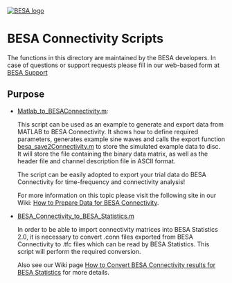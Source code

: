 [![BESA logo](https://www.besa.de/wp-content/uploads/2014/05/pre_logo.jpeg)](https://www.besa.de/)

# BESA Connectivity Scripts

The functions in this directory are maintained by the BESA developers.
In case of questions or support requests please fill in our web-based form at [BESA Support](https://www.besa.de/support/support-page/)

## Purpose

* [Matlab_to_BESAConnectivity.m](./Matlab_to_BESAConnectivity.m): 

   This script can be used as an example to generate and export data from MATLAB to BESA Connectivity. 
It shows how to define required parameters, generates example sine waves and calls the export function 
[besa_save2Connectivity.m](../../MATLAB2BESA/besa_save2Connectivity.m) to store the simulated
example data to disc. It will store the file containing the binary data matrix, as well as the header file and channel description file in ASCII format.

   The script can be easily adopted to export your trial data do BESA Connectivity for time-frequency and connectivity analysis! 

   For more information on this topic please visit the following site in our Wiki: [How to Prepare Data for BESA Connectivity](http://wiki.besa.de/index.php?title=How_to_Prepare_Data_for_BESA_Connectivity).

* [BESA_Connectivity_to_BESA_Statistics.m](./BESA_Connectivity_to_BESA_Statistics.m)

   In order to be able to import connectivity matrices into BESA Statistics 2.0, it is necessary to convert .conn files exported 
   from BESA Connectivity to .tfc files which can be read by BESA Statistics. This script will perform the required conversion.
   
   Also see our Wiki page [How to Convert BESA Connectivity results for BESA Statistics](http://wiki.besa.de/index.php?title=How_to_Convert_BESA_Connectivity_results_for_BESA_Statistics) for more details.
